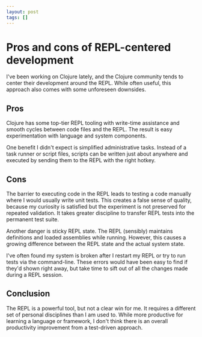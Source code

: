 ```yaml
---
layout: post
tags: []
---
```

# Pros and cons of REPL-centered development

I've been working on Clojure lately, and the Clojure community tends to center their development around the REPL. While often useful, this approach also comes with some unforeseen downsides.

## Pros
Clojure has some top-tier REPL tooling with write-time assistance and smooth cycles between code files and the REPL. The result is easy experimentation with language and system components.

One benefit I didn't expect is simplified administrative tasks. Instead of a task runner or script files, scripts can be written just about anywhere and executed by sending them to the REPL with the right hotkey.

## Cons

The barrier to executing code in the REPL leads to testing a code manually where I would usually write unit tests. This creates a false sense of quality, because my curiosity is satisfied but the experiment is not preserved for repeated validation.
It takes greater discipline to transfer REPL tests into the permanent test suite.

Another danger is sticky REPL state. The REPL (sensibly) maintains definitions and loaded assemblies while running. However, this causes a growing difference between the REPL state and the actual system state.

I've often found my system is broken after I restart my REPL or try to run tests via the command-line. These errors would have been easy to find if they'd shown right away, but take time to sift out of all the changes made during a REPL session.


## Conclusion
The REPL is a powerful tool, but not a clear win for me. It requires a different set of personal disciplines than I am used to. While more productive for learning a language or framework, I don't think there is an overall productivity improvement from a test-driven approach. 





